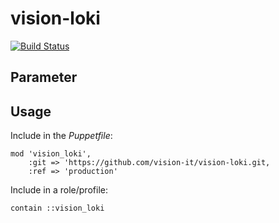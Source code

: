 # vision-loki

[![Build Status](https://travis-ci.org/vision-it/vision-loki.svg?branch=development)](https://travis-ci.org/vision-it/vision-loki)

## Parameter

## Usage

Include in the *Puppetfile*:

```
mod 'vision_loki',
    :git => 'https://github.com/vision-it/vision-loki.git,
    :ref => 'production'
```

Include in a role/profile:

```puppet
contain ::vision_loki
```

